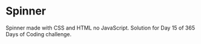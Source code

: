 # Spinner
Spinner made with CSS and HTML no JavaScript. Solution for Day 15 of 365 Days of Coding challenge.
